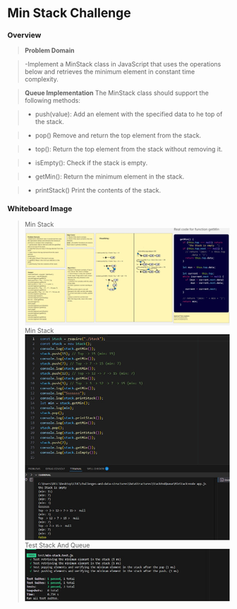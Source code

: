 # Min Stack Challenge



### Overview  
> **Problem Domain**

>-Implement a MinStack class in JavaScript that uses the operations below and retrieves the minimum element in constant time complexity.

> **Queue Implementation**
The MinStack class should support the following methods:

>- push(value): Add an element with the specified data to he top of the stack.

>- pop() Remove and return the top element from the stack.

>- top(): Return the top element from the stack without
removing it.

>- isEmpty(): Check if the stack is empty.

>- getMin(): Return the minimum element in the stack.

>- printStack() Print the contents of the stack.

### Whiteboard Image


> Min Stack  
![Min Stack ](./images/Whitebored.jpg)
> Min Stack  
![Min Stack ](./images/Output.jpg)
>Test  Stack And Queue
![Test Min Stack ](./images/OutputTest.jpg)

